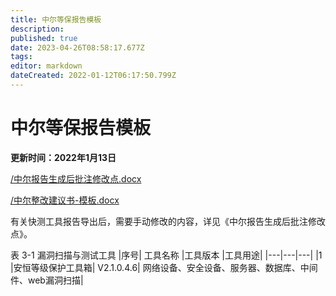 ```yaml
---
title: 中尔等保报告模板
description: 
published: true
date: 2023-04-26T08:58:17.677Z
tags: 
editor: markdown
dateCreated: 2022-01-12T06:17:50.799Z
---
```


# 中尔等保报告模板

**更新时间：2022年1月13日**

[/中尔报告生成后批注修改点.docx](/中尔报告生成后批注修改点.docx)

[/中尔整改建议书-模板.docx](/中尔整改建议书-模板.docx)

有关快测工具报告导出后，需要手动修改的内容，详见《中尔报告生成后批注修改点》。


表 3-1 漏洞扫描与测试工具
|序号|	工具名称	|工具版本	|工具用途|
|---|---|---|
|1	|安恒等级保护工具箱|	V2.1.0.4.6|	网络设备、安全设备、服务器、数据库、中间件、web漏洞扫描|
